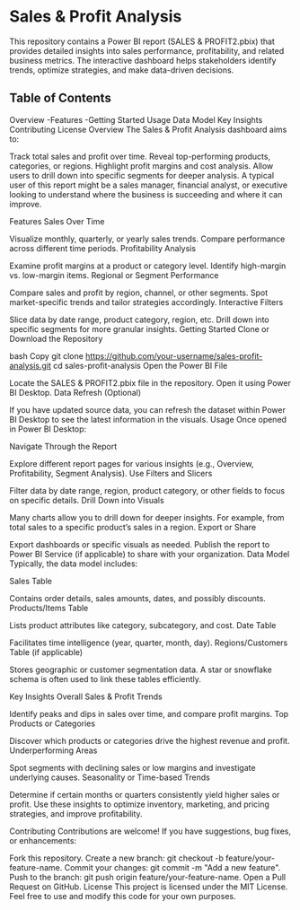 # Sales & Profit Analysis
This repository contains a Power BI report (SALES & PROFIT2.pbix) that provides detailed insights into sales performance, profitability, and related business metrics. The interactive dashboard helps stakeholders identify trends, optimize strategies, and make data-driven decisions.

## Table of Contents

<href> Overview
-Features
-Getting Started
Usage
Data Model
Key Insights
Contributing
License
Overview
The Sales & Profit Analysis dashboard aims to:

Track total sales and profit over time.
Reveal top-performing products, categories, or regions.
Highlight profit margins and cost analysis.
Allow users to drill down into specific segments for deeper analysis.
A typical user of this report might be a sales manager, financial analyst, or executive looking to understand where the business is succeeding and where it can improve.

Features
Sales Over Time

Visualize monthly, quarterly, or yearly sales trends.
Compare performance across different time periods.
Profitability Analysis

Examine profit margins at a product or category level.
Identify high-margin vs. low-margin items.
Regional or Segment Performance

Compare sales and profit by region, channel, or other segments.
Spot market-specific trends and tailor strategies accordingly.
Interactive Filters

Slice data by date range, product category, region, etc.
Drill down into specific segments for more granular insights.
Getting Started
Clone or Download the Repository

bash
Copy
git clone https://github.com/your-username/sales-profit-analysis.git
cd sales-profit-analysis
Open the Power BI File

Locate the SALES & PROFIT2.pbix file in the repository.
Open it using Power BI Desktop.
Data Refresh (Optional)

If you have updated source data, you can refresh the dataset within Power BI Desktop to see the latest information in the visuals.
Usage
Once opened in Power BI Desktop:

Navigate Through the Report

Explore different report pages for various insights (e.g., Overview, Profitability, Segment Analysis).
Use Filters and Slicers

Filter data by date range, region, product category, or other fields to focus on specific details.
Drill Down into Visuals

Many charts allow you to drill down for deeper insights. For example, from total sales to a specific product’s sales in a region.
Export or Share

Export dashboards or specific visuals as needed.
Publish the report to Power BI Service (if applicable) to share with your organization.
Data Model
Typically, the data model includes:

Sales Table

Contains order details, sales amounts, dates, and possibly discounts.
Products/Items Table

Lists product attributes like category, subcategory, and cost.
Date Table

Facilitates time intelligence (year, quarter, month, day).
Regions/Customers Table (if applicable)

Stores geographic or customer segmentation data.
A star or snowflake schema is often used to link these tables efficiently.

Key Insights
Overall Sales & Profit Trends

Identify peaks and dips in sales over time, and compare profit margins.
Top Products or Categories

Discover which products or categories drive the highest revenue and profit.
Underperforming Areas

Spot segments with declining sales or low margins and investigate underlying causes.
Seasonality or Time-based Trends

Determine if certain months or quarters consistently yield higher sales or profit.
Use these insights to optimize inventory, marketing, and pricing strategies, and improve profitability.

Contributing
Contributions are welcome! If you have suggestions, bug fixes, or enhancements:

Fork this repository.
Create a new branch: git checkout -b feature/your-feature-name.
Commit your changes: git commit -m "Add a new feature".
Push to the branch: git push origin feature/your-feature-name.
Open a Pull Request on GitHub.
License
This project is licensed under the MIT License. Feel free to use and modify this code for your own purposes.


